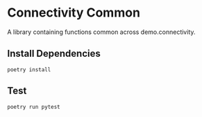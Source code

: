 # Connectivity Common
A library containing functions common across demo.connectivity.

## Install Dependencies
```
poetry install
```

## Test
```
poetry run pytest
```